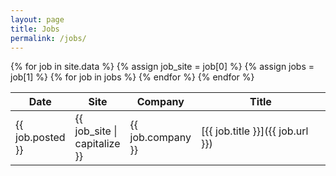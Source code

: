 ```yaml
---
layout: page
title: Jobs
permalink: /jobs/
---
```

<!-- jQuery (necessary for Bootstrap's JavaScript plugins) -->
<script src="https://ajax.googleapis.com/ajax/libs/jquery/1.12.4/jquery.min.js"></script>

<!-- Latest compiled and minified CSS -->
<link rel="stylesheet" href="https://maxcdn.bootstrapcdn.com/bootstrap/3.3.7/css/bootstrap.min.css" integrity="sha384-BVYiiSIFeK1dGmJRAkycuHAHRg32OmUcww7on3RYdg4Va+PmSTsz/K68vbdEjh4u" crossorigin="anonymous">

<!-- Optional theme -->
<link rel="stylesheet" href="https://maxcdn.bootstrapcdn.com/bootstrap/3.3.7/css/bootstrap-theme.min.css" integrity="sha384-rHyoN1iRsVXV4nD0JutlnGaslCJuC7uwjduW9SVrLvRYooPp2bWYgmgJQIXwl/Sp" crossorigin="anonymous">

<!-- Latest compiled and minified JavaScript -->
<script src="https://maxcdn.bootstrapcdn.com/bootstrap/3.3.7/js/bootstrap.min.js" integrity="sha384-Tc5IQib027qvyjSMfHjOMaLkfuWVxZxUPnCJA7l2mCWNIpG9mGCD8wGNIcPD7Txa" crossorigin="anonymous"></script>

<!-- Table sorting -->
<link rel="stylesheet" type="text/css" href="//cdn.datatables.net/1.10.15/css/jquery.dataTables.css">
<script type="text/javascript" charset="utf8" src="//cdn.datatables.net/1.10.15/js/jquery.dataTables.js"></script>

<table id="jobs" class="display ">
    <colgroup>
        <col width="15%" />
        <col width="10%" />
        <col width="20%" />
        <col width="45%" />
    </colgroup>
    <thead>
        <tr class="header">
            <th>Date</th>
            <th>Site</th>
            <th>Company</th>
            <th>Title</th>
        </tr>
    </thead>
    <tbody>
    {% for job in site.data %}
        {% assign job_site = job[0] %}
        {% assign jobs = job[1] %}
        {% for job in jobs %}
            <tr>
            <td markdown="span">{{ job.posted }}</td>
            <td markdown="span">{{ job_site | capitalize }}</td>
            <td markdown="span">{{ job.company }}</td>
            <td markdown="span">[{{ job.title }}]({{ job.url }})</td>
            </tr>
        {% endfor %}
    {% endfor %}
    </tbody>
</table>

<script type="text/javascript">
    $(document).ready(function() {
    $('#jobs').DataTable( {
        "order":    [[ 0, 'desc' ], [ 1, 'asc' ]],
        "paging":   false,
        "info":     false

    } );
} );
</script>